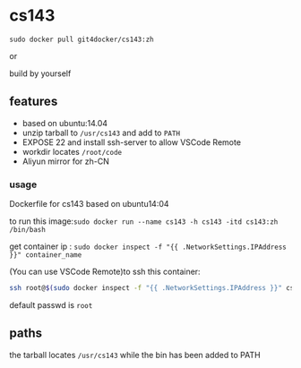 # cs143

`sudo docker pull git4docker/cs143:zh`

or

build by yourself

## features

- based on ubuntu:14.04
- unzip tarball to `/usr/cs143` and add to `PATH`
- EXPOSE 22 and install ssh-server to allow VSCode Remote
- workdir locates `/root/code`
- Aliyun mirror for zh-CN

### usage

Dockerfile for cs143 based on ubuntu14:04

to run this image:`sudo docker run --name cs143 -h cs143 -itd cs143:zh /bin/bash`

get container ip : `sudo docker inspect -f "{{ .NetworkSettings.IPAddress }}" container_name`

(You can use VSCode Remote)to ssh this container:
```bash
ssh root@$(sudo docker inspect -f "{{ .NetworkSettings.IPAddress }}" cs143)
```

default passwd is `root`

## paths

the tarball locates `/usr/cs143` while the bin has been added to PATH